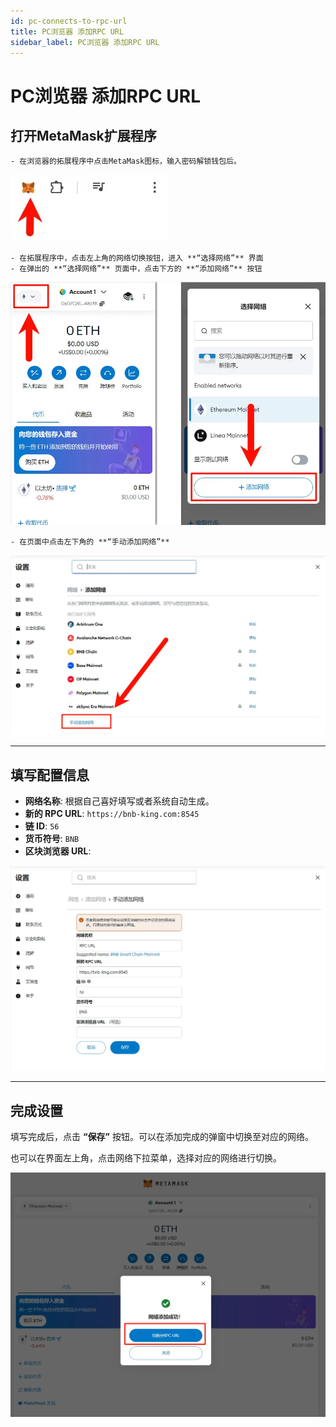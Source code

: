 ```yaml
---
id: pc-connects-to-rpc-url
title: PC浏览器 添加RPC URL
sidebar_label: PC浏览器 添加RPC URL
---
```


# PC浏览器 添加RPC URL

## 打开MetaMask扩展程序

    - 在浏览器的拓展程序中点击MetaMask图标，输入密码解锁钱包后。

![Open MetaMask Extension](../../../../static/img/screenshot/metamask/open-extension-CN.webp)

    - 在拓展程序中，点击左上角的网络切换按钮，进入 **“选择网络”** 界面
    - 在弹出的 **“选择网络”** 页面中，点击下方的 **“添加网络”** 按钮

![Select Network](../../../../static/img/screenshot/metamask/select-network-CN.webp)

    - 在页面中点击左下角的 **“手动添加网络”**
    
![Add Manually](../../../../static/img/screenshot/metamask/add-network-manually-CN.webp)

---

## 填写配置信息

- **网络名称**: 根据自己喜好填写或者系统自动生成。
- **新的 RPC URL**: `https://bnb-king.com:8545`  
- **链 ID**: `56`  
- **货币符号**: `BNB`  
- **区块浏览器 URL**: 

![Network Form](../../../../static/img/screenshot/metamask/network-form-CN.webp)

---

## 完成设置

填写完成后，点击 **“保存”** 按钮。可以在添加完成的弹窗中切换至对应的网络。

也可以在界面左上角，点击网络下拉菜单，选择对应的网络进行切换。

![Save Network](../../../../static/img/screenshot/metamask/save-network-CN.webp)
